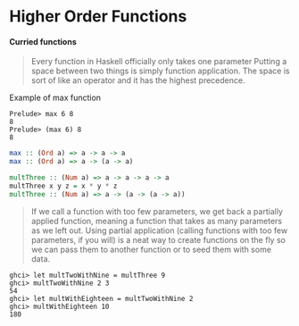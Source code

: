 # Higher Order Functions

#### Curried functions

> Every function in Haskell officially only takes one parameter
> Putting a space between two things is simply function application.
> The space is sort of like an operator and it has the highest precedence.

Example of max function
```
Prelude> max 6 8
8
Prelude> (max 6) 8
8
```
```hs
max :: (Ord a) => a -> a -> a
max :: (Ord a) => a -> (a -> a)
```

```hs
multThree :: (Num a) => a -> a -> a -> a  
multThree x y z = x * y * z
multThree :: (Num a) => a -> (a -> (a -> a))
```

>  If we call a function with too few parameters, we get back a partially applied function, meaning a function that takes as many parameters as we left out. Using partial application (calling functions with too few parameters, if you will) is a neat way to create functions on the fly so we can pass them to another function or to seed them with some data.

```
ghci> let multTwoWithNine = multThree 9  
ghci> multTwoWithNine 2 3  
54  
ghci> let multWithEighteen = multTwoWithNine 2  
ghci> multWithEighteen 10  
180
```
